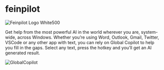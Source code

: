 # feinpilot

![Feinpilot Logo White500](https://user-images.githubusercontent.com/32096531/226184061-42c034d9-78ff-423e-8c84-91dfc4163b73.png)

Get help from the most powerful AI in the world wherever you are, system-wide, across Windows. 
Whether you’re using Word, Outlook, Gmail, Twitter, VSCode or any other app with text, you can rely on Global Copilot to help you fill in the gaps. 
Select any text, press the hotkey and you’ll get an AI generated result.

![GlobalCopilot](https://user-images.githubusercontent.com/32096531/226183550-4543597f-d972-4837-9e42-683bd6000c26.gif)
